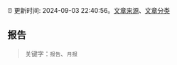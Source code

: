 :alarm_clock: 更新时间: 2024-09-03 22:40:56。[文章来源](/README.md)、[文章分类](/TAGS.md)

## 报告


> 关键字：`报告`、`月报`



